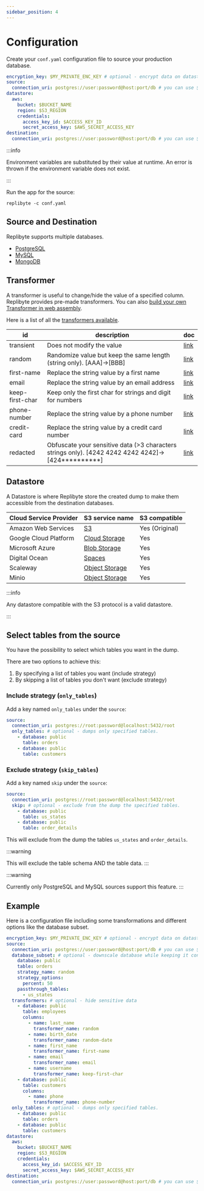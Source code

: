```yaml
---
sidebar_position: 4
---
```


# Configuration

Create your `conf.yaml` configuration file to source your production database.

```yaml
encryption_key: $MY_PRIVATE_ENC_KEY # optional - encrypt data on datastore
source:
  connection_uri: postgres://user:password@host:port/db # you can use $DATABASE_URL
datastore:
  aws:
    bucket: $BUCKET_NAME
    region: $S3_REGION
    credentials:
      access_key_id: $ACCESS_KEY_ID
      secret_access_key: $AWS_SECRET_ACCESS_KEY
destination:
  connection_uri: postgres://user:password@host:port/db # you can use $DATABASE_URL
```

:::info

Environment variables are substituted by their value at runtime. An error is thrown if the environment variable does not exist.

:::

Run the app for the source:

```shell
replibyte -c conf.yaml
```

## Source and Destination

Replibyte supports multiple databases.

- [PostgreSQL](/docs/databases#postgresql)
- [MySQL](/docs/databases#mysql)
- [MongoDB](/docs/databases#mongodb)

## Transformer

A transformer is useful to change/hide the value of a specified column. Replibyte provides pre-made transformers. You can
also [build your own Transformer in web assembly](/docs/transformers#wasm).

Here is a list of all the [transformers available](/docs/transformers).

| id              | description                                                                                        | doc                                             |
|-----------------|----------------------------------------------------------------------------------------------------|-------------------------------------------------|
| transient       | Does not modify the value                                                                          | [link](/docs/transformers#transient)            |
| random          | Randomize value but keep the same length (string only). [AAA]->[BBB]                               | [link](/docs/transformers#random)               |
| first-name      | Replace the string value by a first name                                                           | [link](/docs/transformers#first-name)           |
| email           | Replace the string value by an email address                                                       | [link](/docs/transformers#email)                |
| keep-first-char | Keep only the first char for strings and digit for numbers                                         | [link](/docs/transformers#keep-first-character) |
| phone-number    | Replace the string value by a phone number                                                         | [link](/docs/transformers#phone-number)         |
| credit-card     | Replace the string value by a credit card number                                                   | [link](/docs/transformers#credit-card)          |
| redacted        | Obfuscate your sensitive data (>3 characters strings only). [4242 4242 4242 4242]->[424**********] | [link](/docs/transformers#redacted)             |

## Datastore

A Datastore is where Replibyte store the created dump to make them accessible from the destination databases.

| Cloud Service Provider | S3 service name                                                           | S3 compatible  |
|------------------------|---------------------------------------------------------------------------|----------------|
| Amazon Web Services    | [S3](https://aws.amazon.com/s3/)                                          | Yes (Original) |
| Google Cloud Platform  | [Cloud Storage](https://cloud.google.com/storage)                         | Yes            |
| Microsoft Azure        | [Blob Storage](https://azure.microsoft.com/en-us/services/storage/blobs/) | Yes            |
| Digital Ocean          | [Spaces](https://www.digitalocean.com/products/spaces)                    | Yes            |
| Scaleway               | [Object Storage](https://www.scaleway.com/en/object-storage/)             | Yes            |
| Minio                  | [Object Storage](https://min.io/)                                         | Yes            |

:::info

Any datastore compatible with the S3 protocol is a valid datastore.

:::

## Select tables from the source

You have the possibility to select which tables you want in the dump.

There are two options to achieve this:
 1. By specifying a list of tables you want (include strategy)
 2. By skipping a list of tables you don't want (exclude strategy)

### Include strategy (`only_tables`)

Add a key named `only_tables` under the `source`:

```yaml
source:
  connection_uri: postgres://root:password@localhost:5432/root
  only_tables: # optional - dumps only specified tables.
    - database: public
      table: orders
    - database: public
      table: customers
```

### Exclude strategy (`skip_tables`)

Add a key named `skip` under the `source`:

```yaml
source:
  connection_uri: postgres://root:password@localhost:5432/root
  skip: # optional - exclude from the dump the specified tables.
    - database: public
      table: us_states
    - database: public
      table: order_details
```

This will exclude from the dump the tables `us_states` and `order_details`.

:::warning

This will exclude the table schema AND the table data.
:::

:::warning

Currently only PostgreSQL and MySQL sources support this feature.
:::

## Example

Here is a configuration file including some transformations and different options like the database subset.

```yaml
encryption_key: $MY_PRIVATE_ENC_KEY # optional - encrypt data on datastore
source:
  connection_uri: postgres://user:password@host:port/db # you can use $DATABASE_URL
  database_subset: # optional - downscale database while keeping it consistent
    database: public
    table: orders
    strategy_name: random
    strategy_options:
      percent: 50
    passthrough_tables:
      - us_states
  transformers: # optional - hide sensitive data
    - database: public
      table: employees
      columns:
        - name: last_name
          transformer_name: random
        - name: birth_date
          transformer_name: random-date
        - name: first_name
          transformer_name: first-name
        - name: email
          transformer_name: email
        - name: username
          transformer_name: keep-first-char
    - database: public
      table: customers
      columns:
        - name: phone
          transformer_name: phone-number
  only_tables: # optional - dumps only specified tables.
    - database: public
      table: orders
    - database: public
      table: customers
datastore:
  aws:
    bucket: $BUCKET_NAME
    region: $S3_REGION
    credentials:
      access_key_id: $ACCESS_KEY_ID
      secret_access_key: $AWS_SECRET_ACCESS_KEY
destination:
  connection_uri: postgres://user:password@host:port/db # you can use $DATABASE_URL
```

